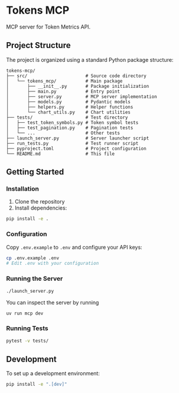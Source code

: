 # Tokens MCP

MCP server for Token Metrics API.

## Project Structure

The project is organized using a standard Python package structure:

```
tokens-mcp/
├── src/                      # Source code directory
│   └── tokens_mcp/           # Main package
│       ├── __init__.py       # Package initialization
│       ├── main.py           # Entry point
│       ├── server.py         # MCP server implementation
│       ├── models.py         # Pydantic models
│       ├── helpers.py        # Helper functions
│       └── chart_utils.py    # Chart utilities
├── tests/                    # Test directory
│   ├── test_token_symbols.py # Token symbol tests
│   ├── test_pagination.py    # Pagination tests
│   └── ...                   # Other tests
├── launch_server.py          # Server launcher script
├── run_tests.py              # Test runner script
├── pyproject.toml            # Project configuration
└── README.md                 # This file
```

## Getting Started

### Installation

1. Clone the repository
2. Install dependencies:

```bash
pip install -e .
```

### Configuration

Copy `.env.example` to `.env` and configure your API keys:

```bash
cp .env.example .env
# Edit .env with your configuration
```

### Running the Server

```bash
./launch_server.py
```

You can inspect the server by running
```bash
uv run mcp dev
```

### Running Tests

```bash
pytest -v tests/
```

## Development

To set up a development environment:

```bash
pip install -e ".[dev]"
```
